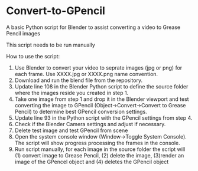 # Convert-to-GPencil
A basic Python script for Blender to assist converting a video to Grease Pencil images

This script needs to be run manually

How to use the script:

1) Use Blender to convert your video to seprate images (jpg or png) for each frame. Use XXXX.jpg or XXXX.png name convention. 
2) Download and run the blend file from the repository. 
3) Update line 108 in the Blender Python script to define the source folder where the images reside you created in step 1.  
4) Take one image from step 1 and drop it in the Blender viewport and test converting the image to GPencil (Object->Convert->Convert to Grease Pencil) to determine best GPencil conversion settings.
5) Update line 93 in the Python script with the GPencil settings from step 4.
6) Check if the Blender Camera settings and adjust if necessary.
7) Delete test image and test GPencil from scene
8) Open the system console window (Window->Toggle System Console). The script will show progress processing the frames in the console.
9) Run script manually, for each image in the source folder the script will (1) convert image to Grease Pencil, (2) delete the image, (3)render an image of the GPencel object and (4) deletes the GPencil object    

